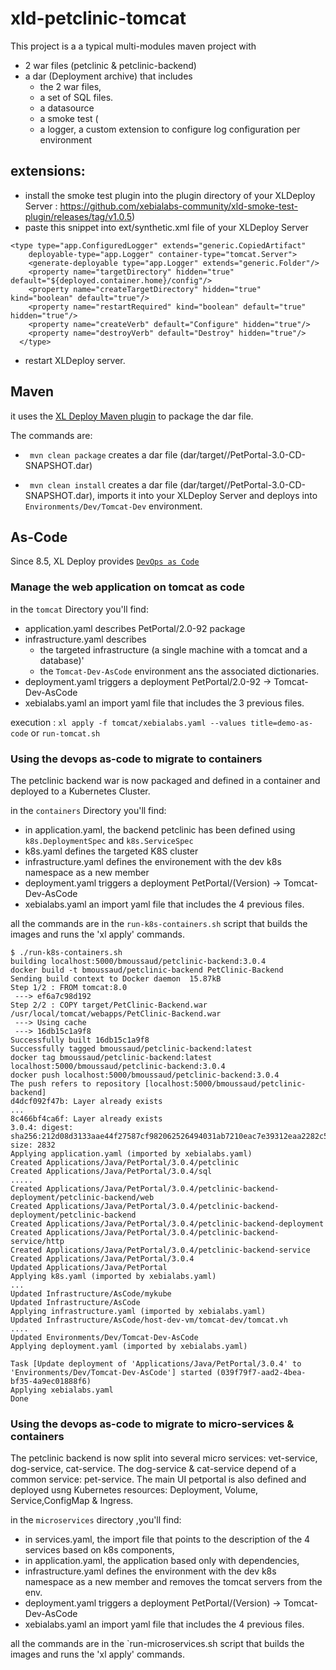 # xld-petclinic-tomcat
This project is a a typical multi-modules maven project with 
* 2 war files (petclinic & petclinic-backend) 
* a dar (Deployment archive) that includes 
    * the 2 war files,
    * a set of SQL files.
    * a datasource
    * a smoke test  (
    * a logger, a custom extension to configure log configuration per environment 
    
    
## extensions:
* install the smoke test plugin into the plugin directory of your XLDeploy Server : https://github.com/xebialabs-community/xld-smoke-test-plugin/releases/tag/v1.0.5)
* paste this snippet into ext/synthetic.xml file of your XLDeploy Server

```
<type type="app.ConfiguredLogger" extends="generic.CopiedArtifact"
    deployable-type="app.Logger" container-type="tomcat.Server">
    <generate-deployable type="app.Logger" extends="generic.Folder"/>
    <property name="targetDirectory" hidden="true" default="${deployed.container.home}/config"/>
    <property name="createTargetDirectory" hidden="true" kind="boolean" default="true"/>
    <property name="restartRequired" kind="boolean" default="true" hidden="true"/>
    <property name="createVerb" default="Configure" hidden="true"/>
    <property name="destroyVerb" default="Destroy" hidden="true"/>
  </type>
```
* restart XLDeploy server.

## Maven 
it uses the [XL Deploy Maven plugin](https://docs.xebialabs.com/xldeploy-maven-plugin/6.0.x/) to package the dar file.

The commands are:

* ` mvn clean package` creates a dar file (dar/target//PetPortal-3.0-CD-SNAPSHOT.dar)

* ` mvn clean install` creates a dar file (dar/target//PetPortal-3.0-CD-SNAPSHOT.dar), imports it into your XLDeploy Server and deploys into `Environments/Dev/Tomcat-Dev` environment.


## As-Code

Since 8.5, XL Deploy provides  [`DevOps as Code`](https://docs.xebialabs.com/xl-platform/concept/devops-as-code-overview.html)

### Manage the web application on tomcat as code

in the `tomcat` Directory you'll find:

* application.yaml describes PetPortal/2.0-92 package
* infrastructure.yaml describes 
    * the targeted infrastructure (a single machine with a tomcat and a database)' 
    * the `Tomcat-Dev-AsCode` environment ans the associated dictionaries.
* deployment.yaml triggers a deployment  PetPortal/2.0-92 -> Tomcat-Dev-AsCode
* xebialabs.yaml an import yaml file that includes the 3 previous files.
 
execution : `xl apply -f tomcat/xebialabs.yaml --values title=demo-as-code`  or `run-tomcat.sh`

### Using the devops as-code to migrate to containers

The petclinic backend war is now packaged and defined in a container and deployed to a Kubernetes Cluster.
 
in the `containers`  Directory you'll find:
* in application.yaml, the backend petclinic has been defined using `k8s.DeploymentSpec` and `k8s.ServiceSpec`
* k8s.yaml defines the targeted K8S cluster
* infrastructure.yaml defines the environement with the dev k8s namespace as a new member 
* deployment.yaml triggers a deployment  PetPortal/(Version) -> Tomcat-Dev-AsCode
* xebialabs.yaml an import yaml file that includes the 4 previous files.

all the commands are in the `run-k8s-containers.sh`  script that builds the images and runs the 'xl apply' commands.

```
$ ./run-k8s-containers.sh 
building localhost:5000/bmoussaud/petclinic-backend:3.0.4
docker build -t bmoussaud/petclinic-backend PetClinic-Backend
Sending build context to Docker daemon  15.87kB
Step 1/2 : FROM tomcat:8.0
 ---> ef6a7c98d192
Step 2/2 : COPY target/PetClinic-Backend.war  /usr/local/tomcat/webapps/PetClinic-Backend.war
 ---> Using cache
 ---> 16db15c1a9f8
Successfully built 16db15c1a9f8
Successfully tagged bmoussaud/petclinic-backend:latest
docker tag bmoussaud/petclinic-backend:latest localhost:5000/bmoussaud/petclinic-backend:3.0.4
docker push localhost:5000/bmoussaud/petclinic-backend:3.0.4
The push refers to repository [localhost:5000/bmoussaud/petclinic-backend]
d4dcf092f47b: Layer already exists
...
8c466bf4ca6f: Layer already exists
3.0.4: digest: sha256:212d08d3133aae44f27587cf982062526494031ab7210eac7e39312eaa2282c5 size: 2832
Applying application.yaml (imported by xebialabs.yaml)
Created Applications/Java/PetPortal/3.0.4/petclinic
Created Applications/Java/PetPortal/3.0.4/sql
.....
Created Applications/Java/PetPortal/3.0.4/petclinic-backend-deployment/petclinic-backend/web
Created Applications/Java/PetPortal/3.0.4/petclinic-backend-deployment/petclinic-backend
Created Applications/Java/PetPortal/3.0.4/petclinic-backend-deployment
Created Applications/Java/PetPortal/3.0.4/petclinic-backend-service/http
Created Applications/Java/PetPortal/3.0.4/petclinic-backend-service
Created Applications/Java/PetPortal/3.0.4
Updated Applications/Java/PetPortal
Applying k8s.yaml (imported by xebialabs.yaml)
...
Updated Infrastructure/AsCode/mykube
Updated Infrastructure/AsCode
Applying infrastructure.yaml (imported by xebialabs.yaml)
Updated Infrastructure/AsCode/host-dev-vm/tomcat-dev/tomcat.vh
....
Updated Environments/Dev/Tomcat-Dev-AsCode
Applying deployment.yaml (imported by xebialabs.yaml)

Task [Update deployment of 'Applications/Java/PetPortal/3.0.4' to 'Environments/Dev/Tomcat-Dev-AsCode'] started (039f79f7-aad2-4bea-bf35-4a9ec01888f6)
Applying xebialabs.yaml
Done
```

### Using the devops as-code to migrate to micro-services & containers

The petclinic backend is now split into several micro services: vet-service, dog-service, cat-service.
The dog-service & cat-service depend of a common service: pet-service.
The main UI petportal is also defined and deployed usng Kubernetes resources: Deployment, Volume, Service,ConfigMap & Ingress.
 
 
in the `microservices`  directory ,you'll find:
* in services.yaml, the import file that points to the description of the 4 services based on k8s components,
* in application.yaml, the application based only with dependencies,
* infrastructure.yaml defines the environment with the dev k8s namespace as a new member and removes the tomcat servers from the env.
* deployment.yaml triggers a deployment  PetPortal/(Version) -> Tomcat-Dev-AsCode
* xebialabs.yaml an import yaml file that includes the 4 previous files.

all the commands are in the `run-microservices.sh script that builds the images and runs the 'xl apply' commands.
